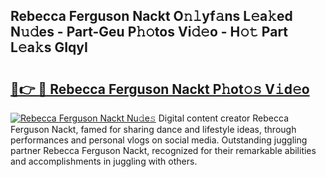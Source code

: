## Rebecca Ferguson Nackt O𝚗𝚕yf𝚊ns L𝚎a𝚔ed N𝚞𝚍es - Part-Geu P𝚑𝚘tos Vi𝚍𝚎o - H𝚘𝚝 Part L𝚎a𝚔s GIqyI

# <h2><a href="http://kfa29do.oniu.top/?m=Rebecca+Ferguson+Nackt">🔗👉 🔴 Rebecca Ferguson Nackt P𝚑ot𝚘𝚜 V𝚒d𝚎o</a></h2>

[![Rebecca Ferguson Nackt Nu𝚍e𝚜](https://i.imgur.com/0qMVB7G.gif)](http://kfa29do.oniu.top/?m=Rebecca+Ferguson+Nackt)
Digital content creator Rebecca Ferguson Nackt, famed for sharing dance and lifestyle ideas, through performances and personal vlogs on social media. Outstanding juggling partner Rebecca Ferguson Nackt, recognized for their remarkable abilities and accomplishments in juggling with others.  
